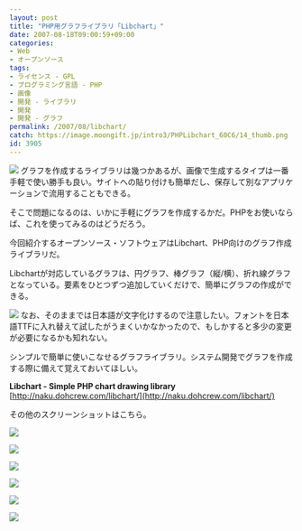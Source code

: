 ```yaml
---
layout: post
title: "PHP用グラフライブラリ「Libchart」"
date: 2007-08-18T09:00:59+09:00
categories:
- Web
- オープンソース
tags: 
- ライセンス - GPL
- プログラミング言語 - PHP
- 画像
- 開発 - ライブラリ
- 開発
- 開発 - グラフ
permalink: /2007/08/libchart/
catch: https://image.moongift.jp/intro3/PHPLibchart_60C6/14_thumb.png
id: 3905
---
```

[![](https://image.moongift.jp/intro3/PHPLibchart_60C6/18_thumb.png)](https://image.moongift.jp/intro3/PHPLibchart_60C6/182.png) グラフを作成するライブラリは幾つかあるが、画像で生成するタイプは一番手軽で使い勝手も良い。サイトへの貼り付けも簡単だし、保存して別なアプリケーションで流用することもできる。   
  
そこで問題になるのは、いかに手軽にグラフを作成するかだ。PHPをお使いならば、これを使ってみるのはどうだろう。   
  
今回紹介するオープンソース・ソフトウェアはLibchart、PHP向けのグラフ作成ライブラリだ。   
  
<!--more-->  
  
Libchartが対応しているグラフは、円グラフ、棒グラフ（縦/横）、折れ線グラフとなっている。要素をひとつずつ追加していくだけで、簡単にグラフの作成ができる。   
  
[![](https://image.moongift.jp/intro3/PHPLibchart_60C6/17_thumb.png)](https://image.moongift.jp/intro3/PHPLibchart_60C6/172.png) なお、そのままでは日本語が文字化けするので注意したい。フォントを日本語TTFに入れ替えて試したがうまくいかなかったので、もしかすると多少の変更が必要になるかも知れない。   
  
シンプルで簡単に使いこなせるグラフライブラリ。システム開発でグラフを作成する際に備えて覚えておいてほしい。   
  
**Libchart - Simple PHP chart drawing library**  
[http://naku.dohcrew.com/libchart/](http://naku.dohcrew.com/libchart/)  
  
その他のスクリーンショットはこちら。   
  
[![](https://image.moongift.jp/intro3/PHPLibchart_60C6/16_thumb.png)](https://image.moongift.jp/intro3/PHPLibchart_60C6/162.png)  
  
[![](https://image.moongift.jp/intro3/PHPLibchart_60C6/15_thumb.png)](https://image.moongift.jp/intro3/PHPLibchart_60C6/152.png)  
  
[![](https://image.moongift.jp/intro3/PHPLibchart_60C6/14_thumb.png)](https://image.moongift.jp/intro3/PHPLibchart_60C6/142.png)  
  
[![](https://image.moongift.jp/intro3/PHPLibchart_60C6/13_thumb.png)](https://image.moongift.jp/intro3/PHPLibchart_60C6/132.png)  
  
[![](https://image.moongift.jp/intro3/PHPLibchart_60C6/12_thumb.png)](https://image.moongift.jp/intro3/PHPLibchart_60C6/122.png)  
  
[![](https://image.moongift.jp/intro3/PHPLibchart_60C6/11_thumb.png)](https://image.moongift.jp/intro3/PHPLibchart_60C6/112.png)